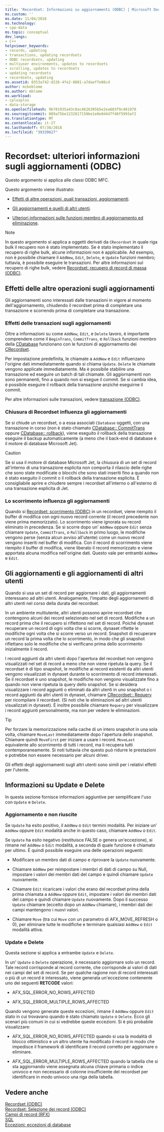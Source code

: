 ```yaml
---
title: 'Recordset: Informazioni su aggiornamenti (ODBC) | Microsoft Docs'
ms.custom: ''
ms.date: 11/04/2016
ms.technology:
- cpp-data
ms.topic: conceptual
dev_langs:
- C++
helpviewer_keywords:
- records, updating
- transactions, updating recordsets
- ODBC recordsets, updating
- multiuser environments, updates to recordsets
- scrolling, updates to recordsets
- updating recordsets
- recordsets, updating
ms.assetid: 0353a742-d226-4fe2-8881-a7daeffe86cd
author: mikeblome
ms.author: mblome
ms.workload:
- cplusplus
- data-storage
ms.openlocfilehash: 9b781935a43c8ac4626385b5e2ea683f9c481978
ms.sourcegitcommit: 889a75be1232817150be1e0e8d4d7f48f5993af2
ms.translationtype: MT
ms.contentlocale: it-IT
ms.lasthandoff: 07/30/2018
ms.locfileid: "39339627"
---
```

# <a name="recordset-more-about-updates-odbc"></a>Recordset: ulteriori informazioni sugli aggiornamenti (ODBC)
Questo argomento si applica alle classi ODBC MFC.  
  
 Questo argomento viene illustrato:  
  
-   [Effetti di altre operazioni, quali transazioni, aggiornamenti](#_core_how_transactions_affect_updates).  
  
-   [Gli aggiornamenti e quelli di altri utenti](#_core_your_updates_and_the_updates_of_other_users).  
  
-   [Ulteriori informazioni sulle funzioni membro di aggiornamento ed eliminazione](#_core_more_about_update_and_delete).  
  
> [!NOTE]
>  In questo argomento si applica a oggetti derivati da `CRecordset` in quale riga bulk il recupero non è stato implementato. Se è stato implementato il recupero di righe bulk, alcune informazioni non è applicabile. Ad esempio, non è possibile chiamare il `AddNew`, `Edit`, `Delete`, e `Update` funzioni membro; tuttavia, è possibile eseguire le transazioni. Per altre informazioni sul recupero di righe bulk, vedere [Recordset: recupero di record di massa (ODBC)](../../data/odbc/recordset-fetching-records-in-bulk-odbc.md).  
  
##  <a name="_core_how_other_operations_affect_updates"></a> Effetti delle altre operazioni sugli aggiornamenti  
 Gli aggiornamenti sono interessati dalle transazioni in vigore al momento dell'aggiornamento, chiudendo il recordset prima di completare una transazione e scorrendo prima di completare una transazione.  
  
###  <a name="_core_how_transactions_affect_updates"></a> Effetti delle transazioni sugli aggiornamenti  
 Oltre a informazioni su come `AddNew`, `Edit`, e `Delete` lavoro, è importante comprendere come il `BeginTrans`, `CommitTrans`, e `Rollback` funzioni membro della [CDatabase](../../mfc/reference/cdatabase-class.md) funzionano con le funzioni di aggiornamento dei [CRecordset](../../mfc/reference/crecordset-class.md).  
  
 Per impostazione predefinita, le chiamate a `AddNew` e `Edit` influenzano l'origine dati immediatamente quando si chiama `Update`. `Delete` le chiamate vengono applicate immediatamente. Ma è possibile stabilire una transazione ed eseguire un batch di tali chiamate. Gli aggiornamenti non sono permanenti, fino a quando non si esegue il commit. Se si cambia idea, è possibile eseguire il rollback della transazione anziché eseguirne il commit.  
  
 Per altre informazioni sulle transazioni, vedere [transazione (ODBC)](../../data/odbc/transaction-odbc.md).  
  
###  <a name="_core_how_closing_the_recordset_affects_updates"></a> Chiusura di Recordset influenza gli aggiornamenti  
 Se si chiude un recordset, o a essa associati `CDatabase` oggetti, con una transazione in corso (non è stato chiamato [CDatabase:: CommitTrans](../../mfc/reference/cdatabase-class.md#committrans) oppure [CDatabase:: rollback](../../mfc/reference/cdatabase-class.md#rollback)), viene eseguito il rollback della transazione eseguire il backup automaticamente (a meno che il back-end di database è il motore di database Microsoft Jet).  
  
> [!CAUTION]
>  Se si usa il motore di database Microsoft Jet, la chiusura di un set di record all'interno di una transazione esplicita non comporta il rilascio delle righe che sono state modificate o blocchi che sono stati inseriti fino a quando non è stato eseguito il commit o il rollback della transazione esplicita. È consigliabile aprire e chiudere sempre i recordset all'interno o all'esterno di una transazione esplicita di Jet.  
  
###  <a name="_core_how_scrolling_affects_updates"></a> Lo scorrimento influenza gli aggiornamenti  
 Quando si [Recordset: scorrimento (ODBC)](../../data/odbc/recordset-scrolling-odbc.md) in un recordset, viene riempito il buffer di modifica con ogni nuovo record corrente (il record precedente non viene prima memorizzato). Lo scorrimento viene ignorata su record eliminato in precedenza. Se si scorre dopo un' `AddNew` oppure `Edit` senza chiamare `Update`, `CommitTrans`, o `Rollback` in primo luogo, le modifiche vengono perse (senza alcun avviso all'utente) come un nuovo record vengono inseriti nel buffer di modifica. Con il record di scorrimento viene riempito il buffer di modifica, viene liberato il record memorizzato e viene apportata alcuna modifica nell'origine dati. Questo vale per entrambi `AddNew` e `Edit`.  
  
##  <a name="_core_your_updates_and_the_updates_of_other_users"></a> Gli aggiornamenti e gli aggiornamenti di altri utenti  
 Quando si usa un set di record per aggiornare i dati, gli aggiornamenti interessano ad altri utenti. Analogamente, l'impatto degli aggiornamenti di altri utenti nel corso della durata del recordset.  
  
 In un ambiente multiutente, altri utenti possono aprire recordset che contengono alcuni dei record selezionato nel set di record. Modifiche a un record prima che il recupero si riflettono nel set di record. Poiché dynaset recuperare un record di ogni volta che si scorre, dynaset riflette le modifiche ogni volta che si scorre verso un record. Snapshot di recuperare un record la prima volta che lo scorrimento, in modo che gli snapshot riflettano solo le modifiche che si verificano prima dello scorrimento inizialmente il record.  
  
 I record aggiunti da altri utenti dopo l'apertura del recordset non vengono visualizzati nel set di record a meno che non viene ripetuta la query. Se il recordset è di tipo snapshot, le modifiche ai record esistenti da altri utenti vengono visualizzati in dynaset durante lo scorrimento di record interessati. Se il recordset è uno snapshot, le modifiche non vengono visualizzate fino a quando non viene ripetuta la query dello snapshot. Se si desidera visualizzare i record aggiunti o eliminati da altri utenti in uno snapshot o i record aggiunti da altri utenti in dynaset, chiamare [CRecordset:: Requery](../../mfc/reference/crecordset-class.md#requery) per ricompilare il recordset. (Si noti che le eliminazioni ad altri utenti visualizzati in dynaset). È inoltre possibile chiamare `Requery` per visualizzare i record aggiunti personalmente, ma non per vedere le eliminazioni.  
  
> [!TIP]
>  Per forzare la memorizzazione nella cache di un intero snapshot in una sola volta, chiamare `MoveLast` immediatamente dopo l'apertura dello snapshot. Chiamare quindi `MoveFirst` per iniziare a usare i record. `MoveLast` equivalente allo scorrimento di tutti i record, ma li recupera tutti contemporaneamente. Si noti tuttavia che questo può ridurre le prestazioni e potrebbe non essere necessario per alcuni driver.  
  
 Gli effetti degli aggiornamenti sugli altri utenti sono simili per i relativi effetti per l'utente.  
  
##  <a name="_core_more_about_update_and_delete"></a> Informazioni su Update e Delete  
 In questa sezione fornisce informazioni aggiuntive per semplificare l'uso con `Update` e `Delete`.  
  
### <a name="update-success-and-failure"></a>Aggiornamento e non riuscite  
 Se `Update` ha esito positivo, il `AddNew` o `Edit` termini modalità. Per iniziare un' `AddNew` oppure `Edit` modalità anche in questo caso, chiamare `AddNew` o `Edit`.  
  
 Se `Update` ha esito negativo (restituisce FALSE o genera un'eccezione), si rimane nel `AddNew` o `Edit` modalità, a seconda di quale funzione è chiamato per ultimo. È quindi possibile eseguire una delle operazioni seguenti:  
  
-   Modificare un membro dati di campo e riprovare la `Update` nuovamente.  
  
-   Chiamare `AddNew` per reimpostare i membri di dati di campo su Null, impostare i valori dei membri dati del campo e quindi chiamare `Update` nuovamente.  
  
-   Chiamare `Edit` ricaricare i valori che erano del recordset prima della prima chiamata a `AddNew` oppure `Edit`, impostare i valori dei membri dati del campo e quindi chiamare `Update` nuovamente. Dopo il successo `Update` chiamare (eccetto dopo un `AddNew` chiamare), i membri dati dei campi mantengono i nuovi valori.  
  
-   Chiamare `Move` (tra cui `Move` con un parametro di AFX_MOVE_REFRESH o 0), per eliminare tutte le modifiche e terminare qualsiasi `AddNew` o `Edit` modalità attiva.  
  
### <a name="update-and-delete"></a>Update e Delete  
 Questa sezione si applica a entrambe `Update` e `Delete`.  
  
 In un' `Update` o `Delete` operazione, è necessario aggiornare solo un record. Tale record corrisponde al record corrente, che corrisponde ai valori di dati nei campi del set di record. Se per qualche ragione non di record interessati o più di un record è interessato, viene generata un'eccezione contenente uno dei seguenti **RETCODE** valori:  
  
-   AFX_SQL_ERROR_NO_ROWS_AFFECTED  
  
-   AFX_SQL_ERROR_MULTIPLE_ROWS_AFFECTED  
  
 Quando vengono generate queste eccezioni, rimane il `AddNew` oppure `Edit` stato in cui trovavano quando è stato chiamato `Update` o `Delete`. Ecco gli scenari più comuni in cui si vedrebbe queste eccezioni. Si è più probabile visualizzare:  
  
-   AFX_SQL_ERROR_NO_ROWS_AFFECTED quando si usa la modalità di blocco ottimistico e un altro utente ha modificato il record in modo che impedisce il framework di identificare il record corretto per aggiornare o eliminare.  
  
-   AFX_SQL_ERROR_MULTIPLE_ROWS_AFFECTED quando la tabella che si sta aggiornando viene assegnata alcuna chiave primaria o indice univoco e non necessario di colonne insufficiente del recordset per identificare in modo univoco una riga della tabella.  
  
## <a name="see-also"></a>Vedere anche  
 [Recordset (ODBC)](../../data/odbc/recordset-odbc.md)   
 [Recordset: Selezione dei record (ODBC)](../../data/odbc/recordset-how-recordsets-select-records-odbc.md)   
 [Campi di record (RFX)](../../data/odbc/record-field-exchange-rfx.md)   
 [SQL](../../data/odbc/sql.md)   
 [Eccezioni: eccezioni di database](../../mfc/exceptions-database-exceptions.md)
